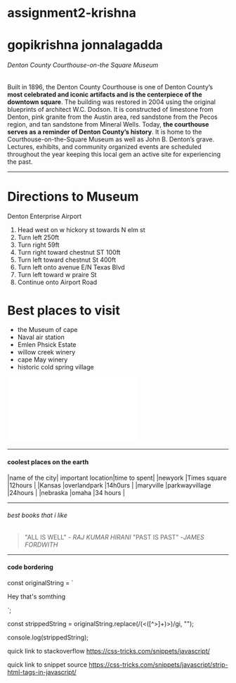 # assignment2-krishna
# gopikrishna jonnalagadda
  
###### Denton County Courthouse-on-the Square Museum

Built in 1896, the Denton County Courthouse is one of Denton County’s **most celebrated and iconic artifacts and is the centerpiece of the downtown square**. The building was restored in 2004 using the original blueprints of architect W.C. Dodson. It is constructed of limestone from Denton, pink granite from the Austin area, red sandstone from the Pecos region, and tan sandstone from Mineral Wells. Today, **the courthouse serves as a reminder of Denton County’s history**. It is home to the Courthouse-on-the-Square Museum as well as John B. Denton’s grave. Lectures, exhibits, and community organized events are scheduled throughout the year keeping this local gem an active site for experiencing the past.
- - -
# Directions to Museum
Denton Enterprise Airport
1. Head west on w hickory st towards N elm st
2. Turn left  250ft
3. Turn right 59ft
4. Turn right toward chestnut ST 100ft
5. Turn left toward chestnut St  400ft
6. Turn left onto avenue E/N Texas Blvd
7. Turn left toward w praire St
8. Continue onto Airport Road
# Best places to visit
- the Museum of cape
- Naval air station
- Emlen Phsick Estate
- willow creek winery
- cape May winery
- historic cold spring village 


![AboutMefile](AboutMe.md)




----------
#### coolest places on the earth
|name of the city| important location|time to spent|
|newyork         |Times square     |12hours      |
|Kansas          |overlandpark     |14h0urs      |
|maryville       |parkwayvillage   |24hours      |
|nebraska        |omaha            |34 hours     |


---------------
###### best books that i like
> "ALL IS WELL" - *RAJ KUMAR HIRANI*
> "PAST IS PAST" -*JAMES FORDWITH*


----------------
#### code bordering
const originalString = `
  <div>
    <p>Hey that's <span>somthing</span></p>
  </div>
`;

const strippedString = originalString.replace(/(<([^>]+)>)/gi, "");

console.log(strippedString);

quick link to stackoverflow
https://css-tricks.com/snippets/javascript/

quick link to snippet source
https://css-tricks.com/snippets/javascript/strip-html-tags-in-javascript/



